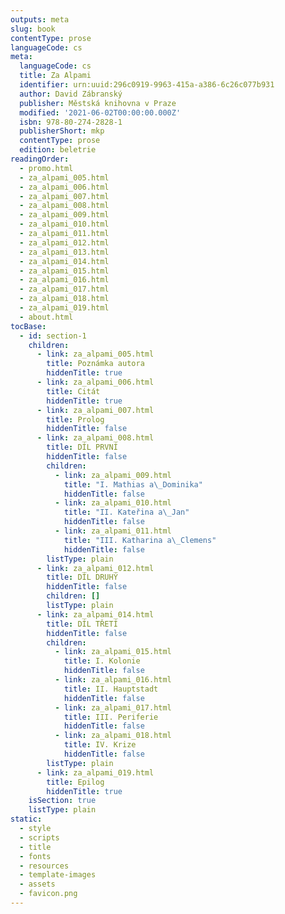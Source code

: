 ```yaml
---
outputs: meta
slug: book
contentType: prose
languageCode: cs
meta:
  languageCode: cs
  title: Za Alpami
  identifier: urn:uuid:296c0919-9963-415a-a386-6c26c077b931
  author: David Zábranský
  publisher: Městská knihovna v Praze
  modified: '2021-06-02T00:00:00.000Z'
  isbn: 978-80-274-2828-1
  publisherShort: mkp
  contentType: prose
  edition: beletrie
readingOrder:
  - promo.html
  - za_alpami_005.html
  - za_alpami_006.html
  - za_alpami_007.html
  - za_alpami_008.html
  - za_alpami_009.html
  - za_alpami_010.html
  - za_alpami_011.html
  - za_alpami_012.html
  - za_alpami_013.html
  - za_alpami_014.html
  - za_alpami_015.html
  - za_alpami_016.html
  - za_alpami_017.html
  - za_alpami_018.html
  - za_alpami_019.html
  - about.html
tocBase:
  - id: section-1
    children:
      - link: za_alpami_005.html
        title: Poznámka autora
        hiddenTitle: true
      - link: za_alpami_006.html
        title: Citát
        hiddenTitle: true
      - link: za_alpami_007.html
        title: Prolog
        hiddenTitle: false
      - link: za_alpami_008.html
        title: DÍL PRVNÍ
        hiddenTitle: false
        children:
          - link: za_alpami_009.html
            title: "I. Mathias a\_Dominika"
            hiddenTitle: false
          - link: za_alpami_010.html
            title: "II. Kateřina a\_Jan"
            hiddenTitle: false
          - link: za_alpami_011.html
            title: "III. Katharina a\_Clemens"
            hiddenTitle: false
        listType: plain
      - link: za_alpami_012.html
        title: DÍL DRUHÝ
        hiddenTitle: false
        children: []
        listType: plain
      - link: za_alpami_014.html
        title: DÍL TŘETÍ
        hiddenTitle: false
        children:
          - link: za_alpami_015.html
            title: I. Kolonie
            hiddenTitle: false
          - link: za_alpami_016.html
            title: II. Hauptstadt
            hiddenTitle: false
          - link: za_alpami_017.html
            title: III. Periferie
            hiddenTitle: false
          - link: za_alpami_018.html
            title: IV. Krize
            hiddenTitle: false
        listType: plain
      - link: za_alpami_019.html
        title: Epilog
        hiddenTitle: true
    isSection: true
    listType: plain
static:
  - style
  - scripts
  - title
  - fonts
  - resources
  - template-images
  - assets
  - favicon.png
---
```

